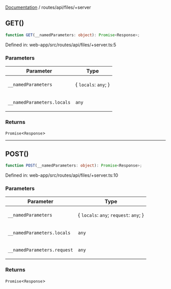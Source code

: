 [Documentation](../../../modules.md) / routes/api/files/+server

## GET()

```ts
function GET(__namedParameters: object): Promise<Response>;
```

Defined in: web-app/src/routes/api/files/+server.ts:5

### Parameters

<table>
<thead>
<tr>
<th>Parameter</th>
<th>Type</th>
</tr>
</thead>
<tbody>
<tr>
<td>

`__namedParameters`

</td>
<td>

\{ `locals`: `any`; \}

</td>
</tr>
<tr>
<td>

`__namedParameters.locals`

</td>
<td>

`any`

</td>
</tr>
</tbody>
</table>

### Returns

`Promise`&lt;`Response`&gt;

***

## POST()

```ts
function POST(__namedParameters: object): Promise<Response>;
```

Defined in: web-app/src/routes/api/files/+server.ts:10

### Parameters

<table>
<thead>
<tr>
<th>Parameter</th>
<th>Type</th>
</tr>
</thead>
<tbody>
<tr>
<td>

`__namedParameters`

</td>
<td>

\{ `locals`: `any`; `request`: `any`; \}

</td>
</tr>
<tr>
<td>

`__namedParameters.locals`

</td>
<td>

`any`

</td>
</tr>
<tr>
<td>

`__namedParameters.request`

</td>
<td>

`any`

</td>
</tr>
</tbody>
</table>

### Returns

`Promise`&lt;`Response`&gt;
